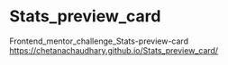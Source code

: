 # Stats_preview_card
Frontend_mentor_challenge_Stats-preview-card
https://chetanachaudhary.github.io/Stats_preview_card/
